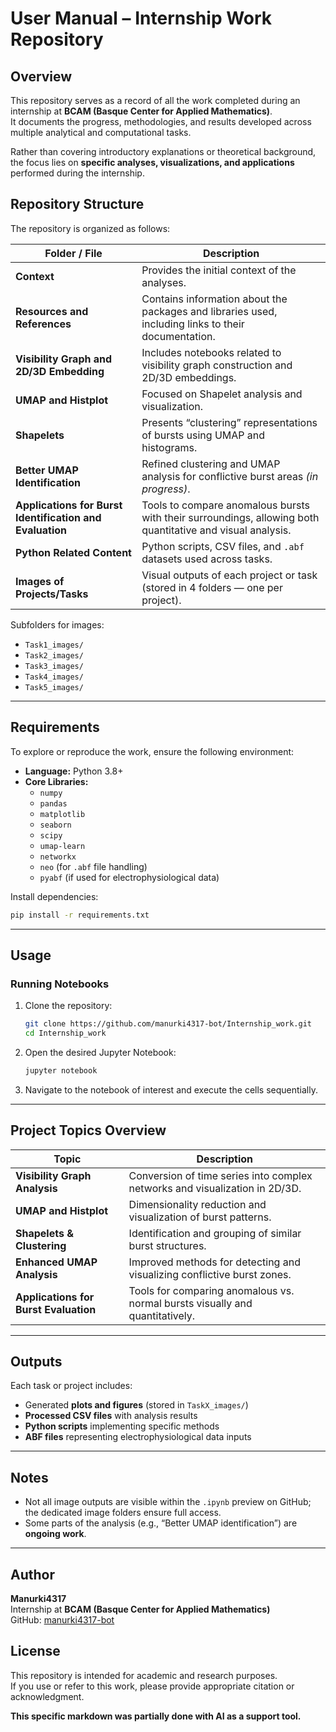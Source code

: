 # User Manual – Internship Work Repository

## Overview

This repository serves as a record of all the work completed during an internship at **BCAM (Basque Center for Applied Mathematics)**.  
It documents the progress, methodologies, and results developed across multiple analytical and computational tasks.

Rather than covering introductory explanations or theoretical background, the focus lies on **specific analyses, visualizations, and applications** performed during the internship.

## Repository Structure

The repository is organized as follows:

| Folder / File | Description |
|----------------|--------------|
| **Context** | Provides the initial context of the analyses. |
| **Resources and References** | Contains information about the packages and libraries used, including links to their documentation. |
| **Visibility Graph and 2D/3D Embedding** | Includes notebooks related to visibility graph construction and 2D/3D embeddings. |
| **UMAP and Histplot** | Focused on Shapelet analysis and visualization. |
| **Shapelets** | Presents “clustering” representations of bursts using UMAP and histograms. |
| **Better UMAP Identification** | Refined clustering and UMAP analysis for conflictive burst areas *(in progress)*. |
| **Applications for Burst Identification and Evaluation** | Tools to compare anomalous bursts with their surroundings, allowing both quantitative and visual analysis. |
| **Python Related Content** | Python scripts, CSV files, and `.abf` datasets used across tasks. |
| **Images of Projects/Tasks** | Visual outputs of each project or task (stored in 4 folders — one per project). |

Subfolders for images:
- `Task1_images/`
- `Task2_images/`
- `Task3_images/`
- `Task4_images/`
- `Task5_images/`

---

## Requirements

To explore or reproduce the work, ensure the following environment:

- **Language:** Python 3.8+
- **Core Libraries:**
  - `numpy`
  - `pandas`
  - `matplotlib`
  - `seaborn`
  - `scipy`
  - `umap-learn`
  - `networkx`
  - `neo` (for `.abf` file handling)
  - `pyabf` (if used for electrophysiological data)

Install dependencies:
```bash
pip install -r requirements.txt
```

---

## Usage

### Running Notebooks
1. Clone the repository:
   ```bash
   git clone https://github.com/manurki4317-bot/Internship_work.git
   cd Internship_work
   ```
2. Open the desired Jupyter Notebook:
   ```bash
   jupyter notebook
   ```
3. Navigate to the notebook of interest and execute the cells sequentially.

---

## Project Topics Overview

| Topic | Description |
|--------|--------------|
| **Visibility Graph Analysis** | Conversion of time series into complex networks and visualization in 2D/3D. |
| **UMAP and Histplot** | Dimensionality reduction and visualization of burst patterns. |
| **Shapelets & Clustering** | Identification and grouping of similar burst structures. |
| **Enhanced UMAP Analysis** | Improved methods for detecting and visualizing conflictive burst zones. |
| **Applications for Burst Evaluation** | Tools for comparing anomalous vs. normal bursts visually and quantitatively. |

---

## Outputs

Each task or project includes:
- Generated **plots and figures** (stored in `TaskX_images/`)
- **Processed CSV files** with analysis results
- **Python scripts** implementing specific methods
- **ABF files** representing electrophysiological data inputs

---

## Notes

- Not all image outputs are visible within the `.ipynb` preview on GitHub; the dedicated image folders ensure full access.
- Some parts of the analysis (e.g., “Better UMAP identification”) are **ongoing work**.

---

## Author

**Manurki4317**  
Internship at **BCAM (Basque Center for Applied Mathematics)**  
GitHub: [manurki4317-bot](https://github.com/manurki4317-bot)


## License

This repository is intended for academic and research purposes.  
If you use or refer to this work, please provide appropriate citation or acknowledgment.

**This specific markdown was partially done with AI as a support tool.**
